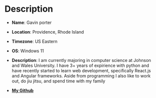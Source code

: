 # **Description**
- **Name**: Gavin porter
- **Location**: Providence, Rhode Island
- **Timezone**: US Eastern
- **OS**: Windows 11
- **Description**: I am currently majoring in computer science at Johnson and Wales University. I have 3+ years of expirience with python and have recently started to learn web development, specifically React.js and Angular frameworks. Aside from programming I also like to work out, do jiu jitsu, and spend time with my family

- [**My Github**](https://github.com/Gavinp14)
